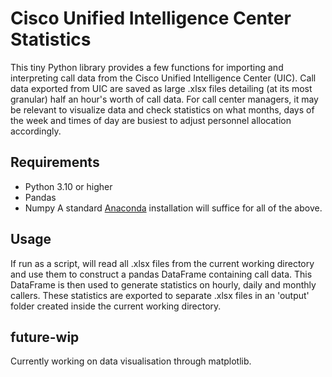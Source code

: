 # Cisco Unified Intelligence Center Statistics
This tiny Python library provides a few functions for importing and interpreting call data from the Cisco Unified Intelligence Center (UIC). Call data exported from UIC are saved as large .xlsx files detailing (at its most granular) half an hour's worth of call data. 
For call center managers, it may be relevant to visualize data and check statistics on what months, days of the week and times of day are busiest to adjust personnel allocation accordingly.

## Requirements
- Python 3.10 or higher
- Pandas
- Numpy
A standard [Anaconda](https://www.anaconda.com/) installation will suffice for all of the above.

## Usage
If run as a script, will read all .xlsx files from the current working directory and use them to construct a pandas DataFrame containing call data. This DataFrame is then used to generate statistics on hourly, daily and monthly callers.
These statistics are exported to separate .xlsx files in an 'output' folder created inside the current working directory.

## future-wip
Currently working on data visualisation through matplotlib.
